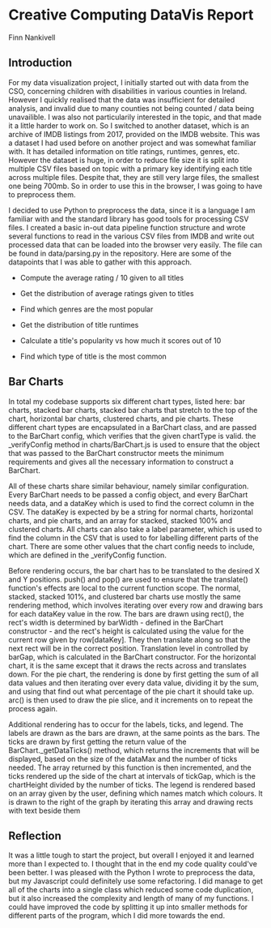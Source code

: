 # Creative Computing DataVis Report

Finn Nankivell

## Introduction

For my data visualization project, I initially started out with data from the CSO, concerning children with disabilities in various counties in Ireland. However I quickly realised that the data was insufficient for detailed analysis, and invalid due to many counties not being counted / data being unavailible. I was also not particularily interested in the topic, and that made it a little harder to work on. So I switched to another dataset, which is an archive of IMDB listings from 2017, provided on the IMDB website. This was a dataset I had used before on another project and was somewhat familiar with. It has detailed information on title ratings, runtimes, genres, etc. However the dataset is huge, in order to reduce file size it is split into multiple CSV files based on topic with a primary key identifying each title across multiple files. Despite that, they are still very large files, the smallest one being 700mb. So in order to use this in the browser, I was going to have to preprocess them.

I decided to use Python to preprocess the data, since it is a language I am familiar with and the standard library has good tools for processing CSV files. I created a basic in-out data pipeline function structure and wrote several functions to read in the various CSV files from IMDB and write out processed data that can be loaded into the browser very easily. The file can be found in data/parsing.py in the repository. Here are some of the datapoints that I was able to gather with this approach.

- Compute the average rating / 10 given to all titles

- Get the distribution of average ratings given to titles

- Find which genres are the most popular

- Get the distribution of title runtimes

- Calculate a title's popularity vs how much it scores out of 10

- Find which type of title is the most common


## Bar Charts

In total my codebase supports six different chart types, listed here: bar charts, stacked bar charts, stacked bar charts that stretch to the top of the chart, horizontal bar charts, clustered charts, and pie charts. These different chart types are encapsulated in a BarChart class, and are passed to the BarChart config, which verifies that the given chartType is valid. the \_verifyConfig method in charts/BarChart.js is used to ensure that the object that was passed to the BarChart constructor meets the minimum requirements and gives all the necessary information to construct a BarChart.

All of these charts share similar behaviour, namely similar configuration. Every BarChart needs to be passed a config object, and every BarChart needs data, and a dataKey which is used to find the correct column in the CSV. The dataKey is expected by be a string for normal charts, horizontal charts, and pie charts, and an array for stacked, stacked 100% and clustered charts. All charts can also take a label parameter, which is used to find the column in the CSV that is used to for labelling different parts of the chart. There are some other values that the chart config needs to include, which are defined in the \_verifyConfig function.

Before rendering occurs, the bar chart has to be translated to the desired X and Y positions. push() and pop() are used to ensure that the translate() function's effects are local to the current function scope. The normal, stacked, stacked 101%, and clustered bar charts use mostly the same rendering method, which involves iterating over every row and drawing bars for each dataKey value in the row. The bars are drawn using rect(), the rect's width is determined by barWidth - defined in the BarChart constructor - and the rect's height is calculated using the value for the current row given by row[dataKey]. They then translate along so that the next rect will be in the correct position. Translation level in controlled by barGap, which is calculated in the BarChart constructor. For the horizontal chart, it is the same except that it draws the rects across and translates down. For the pie chart, the rendering is done by first getting the sum of all data values and then iterating over every data value, dividing it by the sum, and using that find out what percentage of the pie chart it should take up. arc() is then used to draw the pie slice, and it increments on to repeat the process again.

Additional rendering has to occur for the labels, ticks, and legend. The labels are drawn as the bars are drawn, at the same points as the bars. The ticks are drawn by first getting the return value of the BarChart.\_getDataTicks() method, which returns the increments that will be displayed, based on the size of the dataMax and the number of ticks needed. The array returned by this function is then incremented, and the ticks rendered up the side of the chart at intervals of tickGap, which is the chartHeight divided by the number of ticks. The legend is rendered based on an array given by the user, defining which names match which colours. It is drawn to the right of the graph by iterating this array and drawing rects with text beside them


## Reflection

It was a little tough to start the project, but overall I enjoyed it and learned more than I expected to. I thought that in the end my code quality could've been better. I was pleased with the Python I wrote to preprocess the data, but my Javascript could definitely use some refactoring. I did manage to get all of the charts into a single class which reduced some code duplication, but it also increased the complexity and length of many of my functions. I could have improved the code by splitting it up into smaller methods for different parts of the program, which I did more towards the end.
